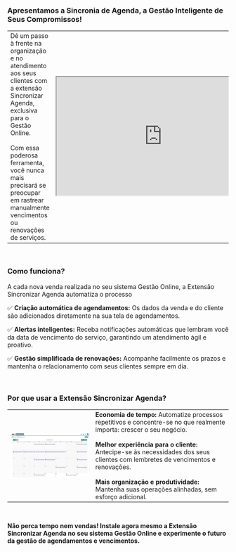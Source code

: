 ### Apresentamos a Sincronia de Agenda, a Gestão Inteligente de Seus Compromissos!

| | |
|-|-|
|Dê um passo à frente na organização e no atendimento aos seus clientes com a extensão Sincronizar Agenda, exclusiva para o Gestão Online.<br><br>Com essa poderosa ferramenta, você nunca mais precisará se preocupar em rastrear manualmente vencimentos ou renovações de serviços. |<iframe src="https://drive.google.com/file/d/1UMWPYU5JYk9ruOYmVzFvliNnjnAva_P5/preview" width="480" height="270" allow="autoplay"></iframe>|


<!-- VERSÃO ANTIGA PARA BACKUP -->
<!-- | | |
|-|-|
|Dê um passo à frente na organização e no atendimento aos seus clientes com a extensão Sincronizar Agenda, exclusiva para o Gestão Online.<br><br>Com essa poderosa ferramenta, você nunca mais precisará se preocupar em rastrear manualmente vencimentos ou renovações de serviços. |![](https://github.com/Gestao-Online/public-docs/blob/f4bcd564b0f2416f5fc36fb3afd82a1142df35a6/erp-v2/marketplace/extensions/br.com.gestao-online.agenda-sync/assets/extensao_agenda_sync_02.png?raw=true) | -->

<br>

### Como funciona?

A cada nova venda realizada no seu sistema Gestão Online, a Extensão Sincronizar Agenda automatiza o processo

✅ **Criação automática de agendamentos:** Os dados da venda e do cliente são adicionados diretamente na sua tela de agendamentos.

✅ **Alertas inteligentes:** Receba notificações automáticas que lembram você da data de vencimento do serviço, garantindo um atendimento ágil e proativo.

✅ **Gestão simplificada de renovações:** Acompanhe facilmente os prazos e mantenha o relacionamento com seus clientes sempre em dia.

<br>

### Por que usar a Extensão Sincronizar Agenda?

| | |
|-|-|
|![](https://github.com/Gestao-Online/public-docs/blob/10419ac567616e0e8fb923f949077959bbf9aafd/erp-v2/marketplace/extensions/br.com.gestao-online.agenda-sync/assets/extensao_agenda_sync_01.gif?raw=true) |**Economia de tempo:** Automatize processos repetitivos e concentre-se no que realmente importa: crescer o seu negócio.<br><br>**Melhor experiência para o cliente:** Antecipe-se às necessidades dos seus clientes com lembretes de vencimentos e renovações.<br><br>**Mais organização e produtividade:** Mantenha suas operações alinhadas, sem esforço adicional. |

<br>

**Não perca tempo nem vendas! Instale agora mesmo a Extensão Sincronizar Agenda no seu sistema Gestão Online e experimente o futuro da gestão de agendamentos e vencimentos.**